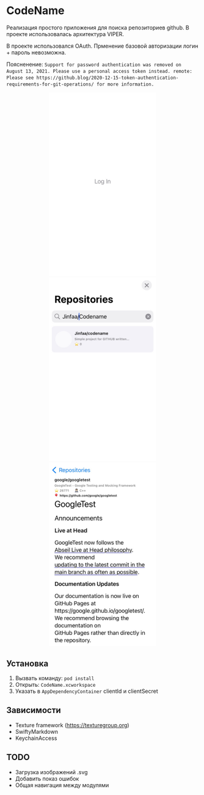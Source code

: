 # CodeName
Реализация простого приложения для поиска репозиториев github. В проекте использовалась архитектура VIPER. 

В проекте использовался OAuth. Прменение базовой авторизации логин + пароль невозможна. 

Поясненение:
`Support for password authentication was removed on August 13, 2021. Please use a personal access token instead.
remote: Please see https://github.blog/2020-12-15-token-authentication-requirements-for-git-operations/ for more information.`

<div style="text-align:center;">
<img src="screenshot0.jpg" width="280" /><img src="screenshot1.jpg" width="280" /><img src="screenshot2.jpg" width="280" />
</div>

## Установка
1) Вызвать команду: `pod install`
2) Открыть: `CodeName.xcworkspace`
3) Указать в `AppDependencyContainer` clientId и clientSecret

## Зависимости
* Texture framework (https://texturegroup.org)
* SwiftyMarkdown
* KeychainAccess

## TODO
* Загрузка изображений .svg
* Добавить показ ошибок
* Общая навигация между модулями
